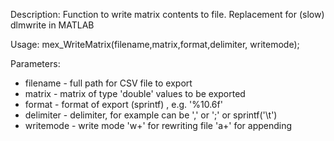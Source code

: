 
Description:
    Function to write matrix contents to file. Replacement for (slow) dlmwrite in MATLAB

Usage:
    mex_WriteMatrix(filename,matrix,format,delimiter, writemode);

Parameters:
*    filename  - full path for CSV file to export 
*    matrix    - matrix of type 'double' values to be exported
*    format    - format of export (sprintf) , e.g. '%10.6f'
*    delimiter - delimiter, for example can be ',' or ';' or sprintf('\t')
*    writemode - write mode 'w+' for rewriting file 'a+' for appending
 
